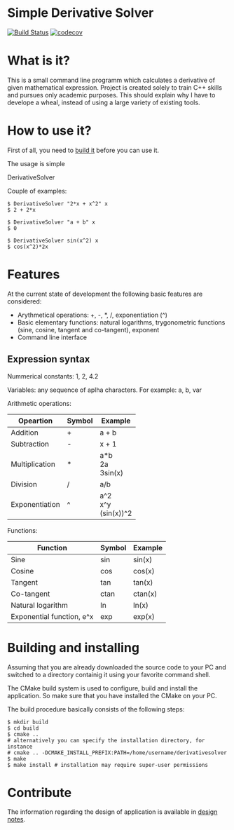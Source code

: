 Simple Derivative Solver
================================================================================

[![Build Status](https://travis-ci.org/tsemaylo/DerivativeSolver.svg?branch=master)](https://travis-ci.org/tsemaylo/DerivativeSolver)
[![codecov](https://codecov.io/gh/tsemaylo/DerivativeSolver/branch/master/graph/badge.svg)](https://codecov.io/gh/tsemaylo/DerivativeSolver)


# What is it?

This is a small command line programm which calculates a derivative of given mathematical expression. 
Project is created solely to train C++ skills and pursues only academic purposes.
This should explain why I have to develope a wheal, instead of using a large variety of existing tools.

# How to use it?
First of all, you need to [build it](#build) before you can use it.

The usage is simple

DerivativeSolver <expression> <variable>

Couple of examples:
```
$ DerivativeSolver "2*x + x^2" x
$ 2 + 2*x
```

```
$ DerivativeSolver "a + b" x
$ 0
```

```
$ DerivativeSolver sin(x^2) x
$ cos(x^2)*2x
```
# Features

At the current state of development the following basic features are considered:
* Arythmetical operations: +, -, *, /, exponentiation (^)
* Basic elementary functions: natural logarithms, trygonometric functions (sine, cosine, tangent and co-tangent), exponent
* Command line interface

## Expression syntax

Nummerical constants: 1, 2, 4.2

Variables: any sequence of aplha characters. For example: a, b, var

Arithmetic operations: 

 Opeartion     | Symbol | Example
---------------|--------|---------
Addition       | +      | a + b
Subtraction    | -      | x + 1
Multiplication | *      | a*b <br> 2a <br> 3sin(x)
Division       | /      | a/b
Exponentiation | ^      | a^2 <br> x^y <br> (sin(x))^2

Functions: 

 Function                 | Symbol | Example
--------------------------|--------|---------
Sine                      | sin    | sin(x)
Cosine                    | cos    | cos(x)
Tangent                   | tan    | tan(x)
Co-tangent                | ctan   | ctan(x)
Natural logarithm         | ln     | ln(x)
Exponential function, e^x | exp    | exp(x)

# Building and installing <a name="build"></a>

Assuming that you are already downloaded the source code to your PC and switched 
to a directory containig it using your favorite command shell.

The CMake build system is used to configure, build and install the application.
So make sure that you have installed the CMake on your PC.

The build procedure basically consists of the following steps:

```
$ mkdir build
$ cd build
$ cmake .. 
# alternatively you can specify the installation directory, for instance
# cmake .. -DCMAKE_INSTALL_PREFIX:PATH=/home/username/derivativesolver
$ make
$ make install # installation may require super-user permissions
```

# Contribute 

The information regarding the design of application is available in [design notes](design/docs/notes.md).